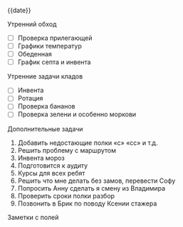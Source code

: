 {{date}}


Утренний обход

- [ ] Проверка прилегающей
- [ ] Графики температур
- [ ] Обеденная
- [ ] График септа и инвента

Утренние задачи кладов
- [ ] Инвента
- [ ] Ротация
- [ ] Проверка бананов
- [ ] Проверка зелени и особенно моркови

Дополнительные задачи

1. Добавить недостающие полки «с» «сс» и т.д.
2. Решить проблему с маршрутом 
3. Инвента мороз
4. Подготовится к аудиту
5. Курсы для всех ребят
6. Решить что мне делать без замов, перевести Софу
7. Попросить Анну сделать я смену из Владимира 
8. Проверить сроки полки разбор
9. Позвонить в Брик по поводу Ксении стажера

Заметки с полей

  